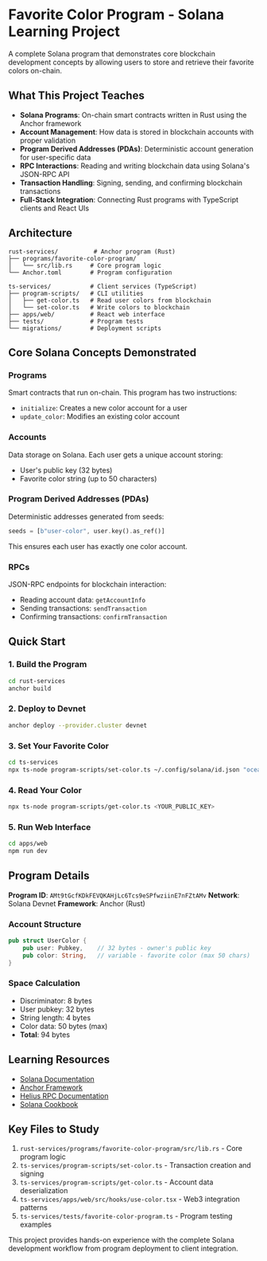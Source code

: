 # Favorite Color Program - Solana Learning Project

A complete Solana program that demonstrates core blockchain development concepts by allowing users to store and retrieve their favorite colors on-chain.

## What This Project Teaches

- **Solana Programs**: On-chain smart contracts written in Rust using the Anchor framework
- **Account Management**: How data is stored in blockchain accounts with proper validation
- **Program Derived Addresses (PDAs)**: Deterministic account generation for user-specific data
- **RPC Interactions**: Reading and writing blockchain data using Solana's JSON-RPC API
- **Transaction Handling**: Signing, sending, and confirming blockchain transactions
- **Full-Stack Integration**: Connecting Rust programs with TypeScript clients and React UIs

## Architecture

```
rust-services/          # Anchor program (Rust)
├── programs/favorite-color-program/
│   └── src/lib.rs     # Core program logic
└── Anchor.toml        # Program configuration

ts-services/           # Client services (TypeScript)
├── program-scripts/   # CLI utilities
│   ├── get-color.ts   # Read user colors from blockchain
│   └── set-color.ts   # Write colors to blockchain
├── apps/web/          # React web interface
├── tests/             # Program tests
└── migrations/        # Deployment scripts
```

## Core Solana Concepts Demonstrated

### Programs

Smart contracts that run on-chain. This program has two instructions:

- `initialize`: Creates a new color account for a user
- `update_color`: Modifies an existing color account

### Accounts

Data storage on Solana. Each user gets a unique account storing:

- User's public key (32 bytes)
- Favorite color string (up to 50 characters)

### Program Derived Addresses (PDAs)

Deterministic addresses generated from seeds:

```rust
seeds = [b"user-color", user.key().as_ref()]
```

This ensures each user has exactly one color account.

### RPCs

JSON-RPC endpoints for blockchain interaction:

- Reading account data: `getAccountInfo`
- Sending transactions: `sendTransaction`
- Confirming transactions: `confirmTransaction`

## Quick Start

### 1. Build the Program

```bash
cd rust-services
anchor build
```

### 2. Deploy to Devnet

```bash
anchor deploy --provider.cluster devnet
```

### 3. Set Your Favorite Color

```bash
cd ts-services
npx ts-node program-scripts/set-color.ts ~/.config/solana/id.json "ocean blue"
```

### 4. Read Your Color

```bash
npx ts-node program-scripts/get-color.ts <YOUR_PUBLIC_KEY>
```

### 5. Run Web Interface

```bash
cd apps/web
npm run dev
```

## Program Details

**Program ID**: `AMt9tGcfKDkFEVQKAHjLc6Tcs9eSPfwziinE7nFZtAMv`
**Network**: Solana Devnet
**Framework**: Anchor (Rust)

### Account Structure

```rust
pub struct UserColor {
    pub user: Pubkey,    // 32 bytes - owner's public key
    pub color: String,   // variable - favorite color (max 50 chars)
}
```

### Space Calculation

- Discriminator: 8 bytes
- User pubkey: 32 bytes
- String length: 4 bytes
- Color data: 50 bytes (max)
- **Total**: 94 bytes

## Learning Resources

- [Solana Documentation](https://docs.solana.com/)
- [Anchor Framework](https://book.anchor-lang.com/)
- [Helius RPC Documentation](https://helius.dev/docs)
- [Solana Cookbook](https://solanacookbook.com/)

## Key Files to Study

1. `rust-services/programs/favorite-color-program/src/lib.rs` - Core program logic
2. `ts-services/program-scripts/set-color.ts` - Transaction creation and signing
3. `ts-services/program-scripts/get-color.ts` - Account data deserialization
4. `ts-services/apps/web/src/hooks/use-color.tsx` - Web3 integration patterns
5. `ts-services/tests/favorite-color-program.ts` - Program testing examples

This project provides hands-on experience with the complete Solana development workflow from program deployment to client integration.
